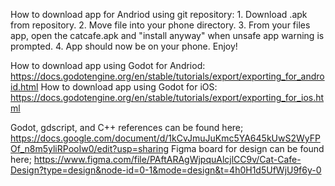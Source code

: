 How to download app for Andriod using git repository:
      1. Download .apk from repository.
      2. Move file into your phone directory.
      3. From your files app, open the catcafe.apk and "install anyway" when unsafe app warning is prompted.
      4. App should now be on your phone. Enjoy!

How to download app using Godot for Andriod: https://docs.godotengine.org/en/stable/tutorials/export/exporting_for_android.html
How to download app using Godot for iOS: https://docs.godotengine.org/en/stable/tutorials/export/exporting_for_ios.html

Godot, gdscript, and C++ references can be found here; https://docs.google.com/document/d/1kCvJmuJuKmc5YA645kUwS2WyFPOf_n8m5yliRPooIw0/edit?usp=sharing
Figma board for design can be found here; https://www.figma.com/file/PAftARAgWjpquAlcjlCC9v/Cat-Cafe-Design?type=design&node-id=0-1&mode=design&t=4h0H1d5UfWjU9f6y-0
